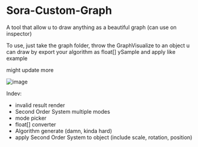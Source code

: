 # Sora-Custom-Graph
A tool that allow u to draw anything as a beautiful graph (can use on inspector)

To use, just take the graph folder, throw the GraphVisualize to an object
u can draw by export your algorithm as float[] ySample and apply like example

might update more

![image](https://github.com/SoraTheDuck/Sora-Custom-Graph/assets/78374696/e814e104-2c15-456f-af7a-1f87bedc97d5)

Indev:
- invalid result render
- Second Order System multiple modes
- mode picker
- float[] converter
- Algorithm generate (damn, kinda hard)
- apply Second Order System to object (include scale, rotation, position)
